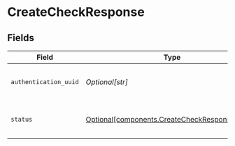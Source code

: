 # CreateCheckResponse


## Fields

| Field                                                                                              | Type                                                                                               | Required                                                                                           | Description                                                                                        | Example                                                                                            |
| -------------------------------------------------------------------------------------------------- | -------------------------------------------------------------------------------------------------- | -------------------------------------------------------------------------------------------------- | -------------------------------------------------------------------------------------------------- | -------------------------------------------------------------------------------------------------- |
| `authentication_uuid`                                                                              | *Optional[str]*                                                                                    | :heavy_minus_sign:                                                                                 | The UUID of the corresponding authentication.                                                      |                                                                                                    |
| `status`                                                                                           | [Optional[components.CreateCheckResponseStatus]](../../models/shared/createcheckresponsestatus.md) | :heavy_minus_sign:                                                                                 | A status representing the result of the check.                                                     | valid                                                                                              |